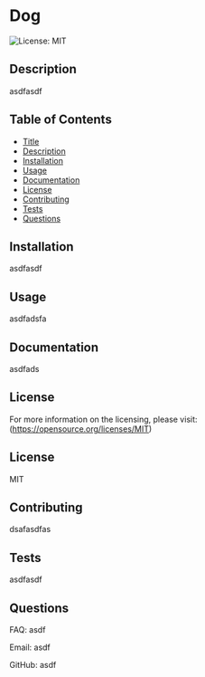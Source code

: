 # Dog
![License: MIT](https://img.shields.io/badge/License-MIT-yellow.svg)


## Description
  asdfasdf

  
## Table of Contents 
- [Title](#Title) 
- [Description](#Description) 
- [Installation](#Installation) 
- [Usage](#Usage) 
- [Documentation](#Documentation) 
- [License](#License) 
- [Contributing](#Contributing) 
- [Tests](#Tests) 
- [Questions](#Questions) 



## Installation
  asdfasdf 
 
## Usage
  asdfadsfa 
 
## Documentation
  asdfads 
 
## License
  For more information on the licensing, please visit: (https://opensource.org/licenses/MIT) 
 
 
## License
  MIT 
 
## Contributing
  dsafasdfas 
 
## Tests
  asdfasdf 
 



## Questions 
FAQ: asdf 
 
Email: asdf 
 
GitHub: asdf 
 



